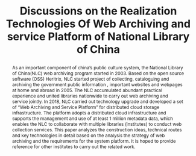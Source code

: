 ---
abstract: As an important component of china’s public culture system, the National
  Library of China(NLC) web archiving program started in 2003. Based on the open source
  software (OSS) Heritrix, NLC started project of collecting, cataloguing and archiving
  the government public information , important websites and webpages at home and
  abroad in 2005. The NLC accumulated abundant practical experience and united libraries
  nationwide to carry out web archiving and service jointly. In 2018, NLC carried
  out technology upgrade and developed a set of “Web Archiving and Service Platform”
  for distributed cloud storage infrastructure. The platform adopts a distributed
  cloud infrastructure and supports the management and use of at least 1 million metadata
  data, which enables the NLC to collaborate with multiple libraries (institutes)
  to conduct web collection services. This paper analyzes the construction ideas,
  technical routes and key technologies in detail based on the analysis the strategy
  of web archiving and the requirements for the system platform. It is hoped to provide
  reference for other institutes to carry out the related work.
creators:
- Zhao Danyang
- Ji Shiyan
date: null
document_url: https://services.phaidra.univie.ac.at/api/object/o:1082720/download
grand_parent: iPRES
institutions: []
keywords: []
landing_page_url: https://phaidra.univie.ac.at/o:1082720
language: eng
layout: publication
license: CC BY 4.0 International
notes_url: null
parent: iPRES 2019
publication_type: paper
size: 332052
slides_url: null
source_name: iPRES
stream_url: null
title: 'Discussions on the Realization Technologies Of Web Archiving and service Platform
  of National Library of China '
year: 2019
---